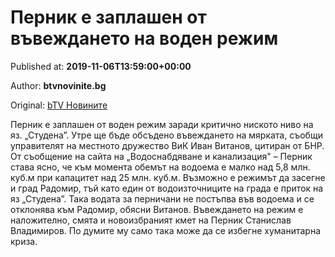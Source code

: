 
# Перник е заплашен от въвеждането на воден режим

Published at: **2019-11-06T13:59:00+00:00**

Author: **btvnovinite.bg**

Original: [bTV Новините](https://btvnovinite.bg/bulgaria/pernik-e-zaplashen-ot-vavezhdaneto-na-voden-rezhim.html)

Перник е заплашен от воден режим заради критично ниското ниво на яз. „Студена”. Утре ще бъде обсъдено въвеждането на мярката, съобщи управителят на местното дружество ВиК Иван Витанов, цитиран от БНР.
От съобщение на сайта на „Водоснабдяване и канализация" – Перник става ясно, че към момента обемът на водоема е малко над 5,8 млн. куб.м при капацитет над 25 млн. куб.м.
Възможно е режимът да засегне и град Радомир, тъй като един от водоизточниците на града е приток на яз „Студена”.
Така водата за перничани не постъпва във водоема и се отклонява към Радомир, обясни Витанов.
Въвеждането на режим е наложително, смята и новоизбраният кмет на Перник Станислав Владимиров.
По думите му само така може да се избегне хуманитарна криза.
